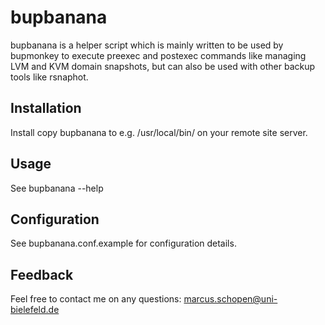 bupbanana
=

bupbanana is a helper script which is mainly written to be used by bupmonkey
to execute preexec and postexec commands like managing LVM and KVM domain
snapshots, but can also be used with other backup tools like rsnaphot.

Installation
-

Install copy bupbanana to e.g. /usr/local/bin/ on your remote site server.


Usage
-

See bupbanana --help


Configuration
-

See bupbanana.conf.example for configuration details.


Feedback
-

Feel free to contact me on any questions: marcus.schopen@uni-bielefeld.de
